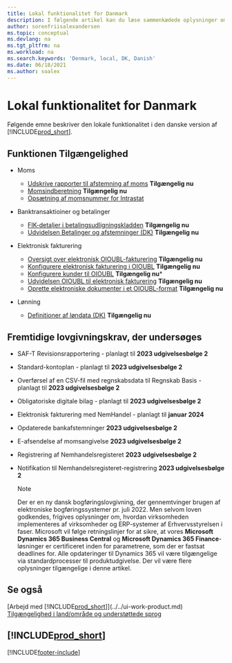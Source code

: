 ```yaml
---
title: Lokal funktionalitet for Danmark
description: I følgende artikel kan du læse sammenkædede oplysninger om lokal funktionalitet i Danmark.
author: sorenfriisalexandersen
ms.topic: conceptual
ms.devlang: na
ms.tgt_pltfrm: na
ms.workload: na
ms.search.keywords: 'Denmark, local, DK, Danish'
ms.date: 06/18/2021
ms.author: soalex
---
```

# <a name="denmark-local-functionality" />Lokal funktionalitet for Danmark

Følgende emne beskriver den lokale funktionalitet i den danske version af [!INCLUDE[prod_short](../../includes/prod_short.md)].  

## <a name="feature-availability" />Funktionen Tilgængelighed

* Moms
    * [Udskrive rapporter til afstemning af moms](how-to-print-vat-reconciliation-reports.md) **Tilgængelig nu**
    * [Momsindberetning](vat-vies-reporting.md) **Tilgængelig nu**
    * [Opsætning af momsnummer for Intrastat](vat-registration-no-intrastat.md)  

* Banktransaktioiner og betalinger
    * [FIK-detaljer i betalingsudligningskladden](fik-details-in-the-payment-reconciliation-journal.md) **Tilgængelig nu**
    * [Udvidelsen Betalinger og afstemninger (DK)](../../ui-extensions-payments-reconciliation-formats-dk.md) **Tilgængelig nu**

* Elektronisk fakturering
    * [Oversigt over elektronisk OIOUBL-fakturering](oioubl-electronic-invoicing-overview.md) **Tilgængelig nu**
    * [Konfigurere elektronisk fakturering i OIOUBL](how-to-set-up-oioubl.md) **Tilgængelig nu**
    * [Konfigurere kunder til OIOUBL](how-to-set-up-customers-for-oioubl.md) **Tilgængelig nu***
    * [Udvidelsen OIOUBL til elektronisk fakturering](ui-extensions-oioubl.md) **Tilgængelig nu**
    * [Oprette elektroniske dokumenter i et OIOUBL-format](how-to-create-electronic-documents-by-using-oioubl.md) **Tilgængelig nu**

* Lønning
    * [Definitioner af løndata (DK)](ui-extensions-payroll-data-definitions-dk.md) **Tilgængelig nu**

## <a name="future-legislation-requirements-being-investigated" />Fremtidige lovgivningskrav, der undersøges

* SAF-T Revisionsrapportering - planlagt til **2023 udgivelsesbølge 2**
* Standard-kontoplan - planlagt til **2023 udgivelsesbølge 2**
* Overførsel af en CSV-fil med regnskabsdata til Regnskab Basis - planlagt til **2023 udgivelsesbølge 2**
* Obligatoriske digitale bilag - planlagt til **2023 udgivelsesbølge 2**
* Elektronisk fakturering med NemHandel - planlagt til **januar 2024**
* Opdaterede bankafstemninger **2023 udgivelsesbølge 2**
* E-afsendelse af momsangivelse **2023 udgivelsesbølge 2**
* Registrering af Nemhandelsregisteret **2023 udgivelsesbølge 2**
* Notifikation til Nemhandelsregisteret-registrering **2023 udgivelsesbølge 2**

    > [!Note]  
    > Der er en ny dansk bogføringslovgivning, der gennemtvinger brugen af elektroniske bogføringssystemer pr. juli 2022. Men selvom loven godkendes, frigives oplysninger om, hvordan virksomheden implementeres af virksomheder og ERP-systemer af Erhvervsstyrelsen i faser. Microsoft vil følge retningslinjer for at sikre, at vores **Microsoft Dynamics 365 Business Central** og **Microsoft Dynamics 365 Finance**-løsninger er certificeret inden for parametrene, som der er fastsat deadlines for. Alle opdateringer til Dynamics 365 vil være tilgængelige via standardprocesser til produktudgivelse. Der vil være flere oplysninger tilgængelige i denne artikel.

## <a name="see-also" />Se også

[Arbejd med [!INCLUDE[prod_short](../../includes/prod_short.md)]](../../ui-work-product.md)  
[Tilgængelighed i land/område og understøttede sprog](/dynamics365/business-central/dev-itpro/compliance/apptest-countries-and-translations)  

## <a name="includeprodshortincludesfreetrialmdmd" />[!INCLUDE[prod_short](../../includes/free_trial_md.md)]


[!INCLUDE[footer-include](../../includes/footer-banner.md)]
